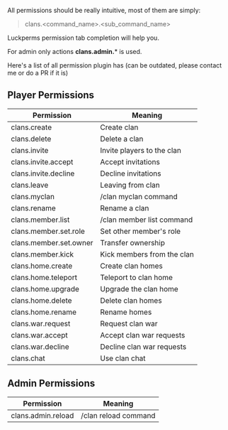 All permissions should be really intuitive, most of them are simply:

> clans.<command_name\>.<sub_command_name\>

Luckperms permission tab completion will help you.

For admin only actions **clans.admin.*** is used.

Here's a list of all permission plugin has (can be outdated, please contact me or do a PR if it is)


## Player Permissions

| Permission             | Meaning                    |
|------------------------|----------------------------|
| clans.create           | Create clan                |
| clans.delete           | Delete a clan              |
| clans.invite           | Invite players to the clan |
| clans.invite.accept    | Accept invitations         |
| clans.invite.decline   | Decline invitations        |
| clans.leave            | Leaving from clan          |
| clans.myclan           | /clan myclan command       |
| clans.rename           | Rename a clan              |
| clans.member.list      | /clan member list command  |
| clans.member.set.role  | Set other member's role    |
| clans.member.set.owner | Transfer ownership         |
| clans.member.kick      | Kick members from the clan |
| clans.home.create      | Create clan homes          |
| clans.home.teleport    | Teleport to clan home      |
| clans.home.upgrade     | Upgrade the clan home      |
| clans.home.delete      | Delete clan homes          |
| clans.home.rename      | Rename homes               |
| clans.war.request      | Request clan war           |
| clans.war.accept       | Accept clan war requests   |
| clans.war.decline      | Decline clan war requests  |
| clans.chat             | Use clan chat              |

## Admin Permissions

| Permission         | Meaning              |
|--------------------|----------------------|
| clans.admin.reload | /clan reload command |
